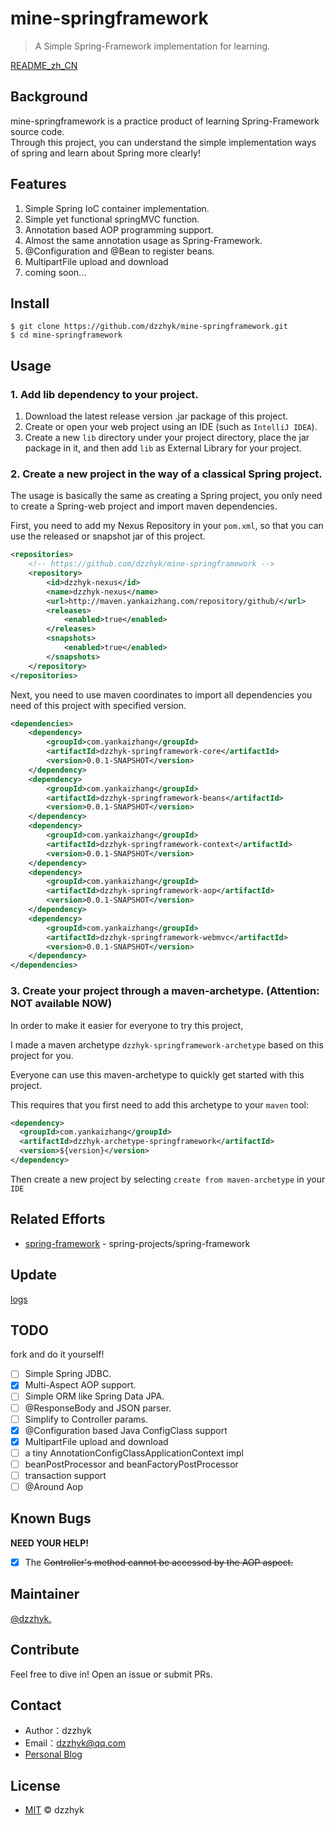 # mine-springframework
> A Simple Spring-Framework implementation for learning.

[README_zh_CN](./README_zh_CN.md)

## Background

mine-springframework is a practice product of learning Spring-Framework source code.  
Through this project, you can understand the simple implementation ways of spring and learn about Spring more clearly!

## Features

1. Simple Spring IoC container implementation.
2. Simple yet functional springMVC function.
3. Annotation based AOP programming support.
4. Almost the same annotation usage as Spring-Framework.
5. @Configuration and @Bean to register beans.
6. MultipartFile upload and download
7. coming soon...

## Install

```shell script
$ git clone https://github.com/dzzhyk/mine-springframework.git
$ cd mine-springframework
```

## Usage

### 1. Add lib dependency to your project.

1. Download the latest release version .jar package of this project.
2. Create or open your web project using an IDE (such as `IntelliJ IDEA`).
3. Create a new `lib` directory under your project directory, place the jar package in it,
 and then add `lib` as External Library for your project.

### 2. Create a new project in the way of a classical Spring project.
The usage is basically the same as creating a Spring project, you only need to create a Spring-web project and import maven dependencies.  

First, you need to add my Nexus Repository in your `pom.xml`, so that you can use the released or snapshot jar of this project.

```xml
<repositories>
    <!-- https://github.com/dzzhyk/mine-springframework -->
    <repository>
        <id>dzzhyk-nexus</id>
        <name>dzzhyk-nexus</name>
        <url>http://maven.yankaizhang.com/repository/github/</url>
        <releases>
            <enabled>true</enabled>
        </releases>
        <snapshots>
            <enabled>true</enabled>
        </snapshots>
    </repository>
</repositories>
```

Next, you need to use maven coordinates to import all dependencies you need of this project with specified version.

```xml
<dependencies>
    <dependency>
        <groupId>com.yankaizhang</groupId>
        <artifactId>dzzhyk-springframework-core</artifactId>
        <version>0.0.1-SNAPSHOT</version>
    </dependency>
    <dependency>
        <groupId>com.yankaizhang</groupId>
        <artifactId>dzzhyk-springframework-beans</artifactId>
        <version>0.0.1-SNAPSHOT</version>
    </dependency>
    <dependency>
        <groupId>com.yankaizhang</groupId>
        <artifactId>dzzhyk-springframework-context</artifactId>
        <version>0.0.1-SNAPSHOT</version>
    </dependency>
    <dependency>
        <groupId>com.yankaizhang</groupId>
        <artifactId>dzzhyk-springframework-aop</artifactId>
        <version>0.0.1-SNAPSHOT</version>
    </dependency>
    <dependency>
        <groupId>com.yankaizhang</groupId>
        <artifactId>dzzhyk-springframework-webmvc</artifactId>
        <version>0.0.1-SNAPSHOT</version>
    </dependency>
</dependencies>
```


### 3. Create your project through a maven-archetype. (Attention: NOT available NOW)

In order to make it easier for everyone to try this project, 

I made a maven archetype `dzzhyk-springframework-archetype` based on this project for you.

Everyone can use this maven-archetype to quickly get started with this project.

This requires that you first need to add this archetype to your `maven` tool:

```xml
<dependency>
  <groupId>com.yankaizhang</groupId>
  <artifactId>dzzhyk-archetype-springframework</artifactId>
  <version>${version}</version>
</dependency>
```

Then create a new project by selecting `create from maven-archetype` in your `IDE`

## Related Efforts

- [spring-framework](https://github.com/spring-projects/spring-framework) - spring-projects/spring-framework

## Update

[logs](./UPDATE.md)

## TODO
fork and do it yourself!

- [ ] Simple Spring JDBC.
- [x] Multi-Aspect AOP support.
- [ ] Simple ORM like Spring Data JPA.
- [ ] @ResponseBody and JSON parser.
- [ ] Simplify to Controller params.
- [x] @Configuration based Java ConfigClass support
- [x] MultipartFile upload and download
- [ ] a tiny AnnotationConfigClassApplicationContext impl
- [ ] beanPostProcessor and beanFactoryPostProcessor
- [ ] transaction support
- [ ] @Around Aop

## Known Bugs

**NEED YOUR HELP!**

- [x] The ~~Controller's method cannot be accessed by the AOP aspect.~~


## Maintainer

[@dzzhyk.](https://github.com/dzzhyk)

## Contribute

Feel free to dive in! Open an issue or submit PRs.


## Contact

- Author：dzzhyk
- Email：dzzhyk@qq.com
- [Personal Blog](https://dzzhyk.blog.csdn.net/)


## License

- [MIT](./LICENSE) © dzzhyk